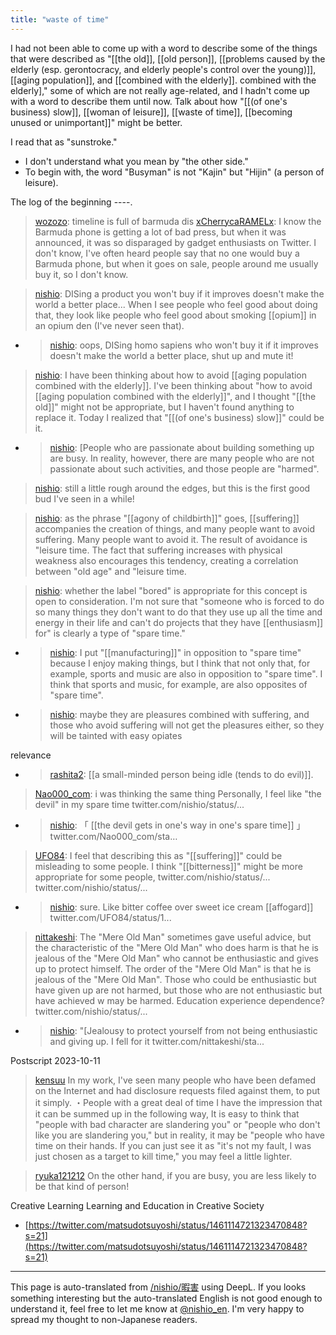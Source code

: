 ```yaml
---
title: "waste of time"
---
```


I had not been able to come up with a word to describe some of the things that were described as "[[the old]], [[old person]], [[problems caused by the elderly (esp. gerontocracy, and elderly people's control over the young)]], [[aging population]], and [[combined with the elderly]]. combined with the elderly]," some of which are not really age-related, and I hadn't come up with a word to describe them until now.
Talk about how "[[(of one's business) slow]], [[woman of leisure]], [[waste of time]], [[becoming unused or unimportant]]" might be better.

I read that as "sunstroke."
- I don't understand what you mean by "the other side."
- To begin with, the word "Busyman" is not "Kajin" but "Hijin" (a person of leisure).

The log of the beginning ----.
> [wozozo](https://twitter.com/wozozo/status/1460587081021886472): timeline is full of barmuda dis
> [xCherrycaRAMELx](https://twitter.com/xCherrycaRAMELx/status/1460526383763845121): I know the Barmuda phone is getting a lot of bad press, but when it was announced, it was so disparaged by gadget enthusiasts on Twitter. I don't know, I've often heard people say that no one would buy a Barmuda phone, but when it goes on sale, people around me usually buy it, so I don't know.

> [nishio](https://twitter.com/nishio/status/1460598556432109573): DISing a product you won't buy if it improves doesn't make the world a better place...
> When I see people who feel good about doing that, they look like people who feel good about smoking [[opium]] in an opium den (I've never seen that).
- > [nishio](https://twitter.com/nishio/status/1460600031333924870): oops, DISing homo sapiens who won't buy it if it improves doesn't make the world a better place, shut up and mute it!

> [nishio](https://twitter.com/nishio/status/1460620511440879618): I have been thinking about how to avoid [[aging population combined with the elderly]]. I've been thinking about "how to avoid [[aging population combined with the elderly]]", and I thought "[[the old]]" might not be appropriate, but I haven't found anything to replace it. Today I realized that "[[(of one's business) slow]]" could be it.
- > [nishio](https://twitter.com/nishio/status/1460621421722300418): [People who are passionate about building something up are busy. In reality, however, there are many people who are not passionate about such activities, and those people are "harmed".

> [nishio](https://twitter.com/nishio/status/1460621733384179713): still a little rough around the edges, but this is the first good bud I've seen in a while!

> [nishio](https://twitter.com/nishio/status/1460623512431779841): as the phrase "[[agony of childbirth]]" goes, [[suffering]] accompanies the creation of things, and many people want to avoid suffering. Many people want to avoid it. The result of avoidance is "leisure time. The fact that suffering increases with physical weakness also encourages this tendency, creating a correlation between "old age" and "leisure time.

> [nishio](https://twitter.com/nishio/status/1460623968021274624): whether the label "bored" is appropriate for this concept is open to consideration. I'm not sure that "someone who is forced to do so many things they don't want to do that they use up all the time and energy in their life and can't do projects that they have [[enthusiasm]] for" is clearly a type of "spare time."
- > [nishio](https://twitter.com/nishio/status/1460627126931976195): I put "[[manufacturing]]" in opposition to "spare time" because I enjoy making things, but I think that not only that, for example, sports and music are also in opposition to "spare time". I think that sports and music, for example, are also opposites of "spare time".
- > [nishio](https://twitter.com/nishio/status/1460627896049934336): maybe they are pleasures combined with suffering, and those who avoid suffering will not get the pleasures either, so they will be tainted with easy opiates

relevance
- > [rashita2](https://twitter.com/rashita2/status/1460620997514575873): [[a small-minded person being idle (tends to do evil)]].

> [Nao000_com](https://twitter.com/Nao000_com/status/1460634661432946691): i was thinking the same thing
> Personally, I feel like "the devil" in my spare time twitter.com/nishio/status/...
- > [nishio](https://twitter.com/nishio/status/1460795777937141766): 「 [[the devil gets in one's way in one's spare time]] 」 twitter.com/Nao000_com/sta…

> [UFO84](https://twitter.com/UFO84/status/1460722525302714370): I feel that describing this as "[[suffering]]" could be misleading to some people. I think "[[bitterness]]" might be more appropriate for some people, twitter.com/nishio/status/... twitter.com/nishio/status/...
- > [nishio](https://twitter.com/nishio/status/1460797377812459521): sure. Like bitter coffee over sweet ice cream [[affogard]] twitter.com/UFO84/status/1...

> [nittakeshi](https://twitter.com/nittakeshi/status/1460771536739045377): The "Mere Old Man" sometimes gave useful advice, but the characteristic of the "Mere Old Man" who does harm is that he is jealous of the "Mere Old Man" who cannot be enthusiastic and gives up to protect himself. The order of the "Mere Old Man" is that he is jealous of the "Mere Old Man".
> Those who could be enthusiastic but have given up are not harmed, but those who are not enthusiastic but have achieved w may be harmed.
> Education experience dependence? twitter.com/nishio/status/...
- > [nishio](https://twitter.com/nishio/status/1460795667090067456): "[Jealousy to protect yourself from not being enthusiastic and giving up. I fell for it twitter.com/nittakeshi/sta...


Postscript 2023-10-11
> [kensuu](https://twitter.com/kensuu/status/1709341499916513475) In my work, I've seen many people who have been defamed on the Internet and had disclosure requests filed against them, to put it simply.
>  ・People with a great deal of time
>  I have the impression that it can be summed up in the following way,
>  It is easy to think that "people with bad character are slandering you" or "people who don't like you are slandering you," but in reality, it may be "people who have time on their hands. If you can just see it as "it's not my fault, I was just chosen as a target to kill time," you may feel a little lighter.

> [ryuka121212](https://twitter.com/ryuka121212/status/1709617099134677128) On the other hand, if you are busy, you are less likely to be that kind of person!




Creative Learning Learning and Education in Creative Society
- [https://twitter.com/matsudotsuyoshi/status/1461114721323470848?s=21](https://twitter.com/matsudotsuyoshi/status/1461114721323470848?s=21)

---
This page is auto-translated from [/nishio/暇害](https://scrapbox.io/nishio/暇害) using DeepL. If you looks something interesting but the auto-translated English is not good enough to understand it, feel free to let me know at [@nishio_en](https://twitter.com/nishio_en). I'm very happy to spread my thought to non-Japanese readers.